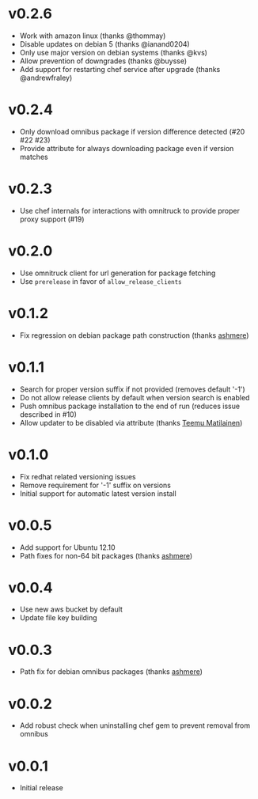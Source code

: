 v0.2.6
======
* Work with amazon linux (thanks @thommay)
* Disable updates on debian 5 (thanks @ianand0204)
* Only use major version on debian systems (thanks @kvs)
* Allow prevention of downgrades (thanks @buysse)
* Add support for restarting chef service after upgrade (thanks @andrewfraley)

v0.2.4
======
* Only download omnibus package if version difference detected (#20 #22 #23)
* Provide attribute for always downloading package even if version matches

v0.2.3
======
* Use chef internals for interactions with omnitruck to provide proper proxy support (#19)

v0.2.0
======
* Use omnitruck client for url generation for package fetching
* Use `prerelease` in favor of `allow_release_clients`

v0.1.2
======
* Fix regression on debian package path construction (thanks [ashmere](https://github.com/ashmere))

v0.1.1
======
* Search for proper version suffix if not provided (removes default '-1')
* Do not allow release clients by default when version search is enabled
* Push omnibus package installation to the end of run (reduces issue described in #10)
* Allow updater to be disabled via attribute (thanks [Teemu Matilainen](https://github.com/tmatilai))

v0.1.0
======
* Fix redhat related versioning issues
* Remove requirement for '-1' suffix on versions
* Initial support for automatic latest version install

v0.0.5
======
* Add support for Ubuntu 12.10
* Path fixes for non-64 bit packages (thanks [ashmere](https://github.com/ashmere))

v0.0.4
======
* Use new aws bucket by default
* Update file key building

v0.0.3
======
* Path fix for debian omnibus packages (thanks [ashmere](https://github.com/ashmere))

v0.0.2
======
* Add robust check when uninstalling chef gem to prevent removal from omnibus

v0.0.1
======
* Initial release
